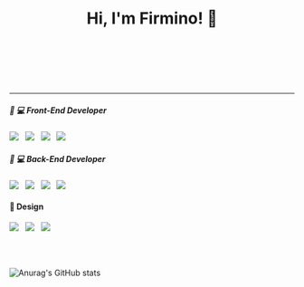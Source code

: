 <h1 align="center">Hi, I'm Firmino! 👋<br>
<br></h1>
<br>

<p align='center'>
  <a href="https://www.linkedin.com/in/firmino-costa-629973224/%22%3E <img src="https://img.shields.io/badge/linkedin-%230077B5.svg?&style=for-the-badge&logo=linkedin&logoColor=white" /></a>&nbsp;&nbsp;&nbsp;
  <a href="https://www.instagram.com/costanlc/%22%3E <img src="https://img.shields.io/badge/instagram-%23E4405F.svg?&style=for-the-badge&logo=instagram&logoColor=white" /></a>&nbsp;&nbsp;&nbsp;
  <a href="https://www.facebook.com/costa.neto.7/%22%3E <img src="https://img.shields.io/badge/facebook-%231877F2.svg?&style=for-the-badge&logo=facebook&logoColor=white" /></a>&nbsp;&nbsp;&nbsp;

</p>

<hr>



<h5> 🎨 💻 Front-End Developer</h5>
<p >
  <img src="https://img.shields.io/badge/html5%20-%23e34f26.svg?&style=for-the-badge&logo=html5&logoColor=white" />&nbsp;&nbsp;
  <img src="https://img.shields.io/badge/CSS3-1572B6?&style=for-the-badge&logo=css3&logoColor=white" />&nbsp;&nbsp;
  <img src="https://img.shields.io/badge/JavaScript-F7DF1E?style=for-the-badge&logo=javascript&logoColor=black" />&nbsp;&nbsp;
  <img src="https://img.shields.io/badge/Bootstrap-563D7C?style=for-the-badge&logo=bootstrap&logoColor=white%22%3E" />&nbsp;&nbsp;

</p>

  <h5> 🎨 💻 Back-End Developer</h5>
  <p >
  <img src="https://img.shields.io/badge/React-20232A?style=for-the-badge&logo=react&logoColor=61DAFB" />&nbsp;&nbsp;
  <img src="https://img.shields.io/badge/Python-3776AB?style=for-the-badge&logo=python&logoColor=white" />&nbsp;&nbsp;
  <img src="https://img.shields.io/badge/-Ruby%20on%20Rails-red?style=for-the-badge&logo=ruby&logoColor=white" />&nbsp;&nbsp;
  <img src="https://img.shields.io/badge/c%23-00599C?style=for-the-badge&logo=c%23logoColor=white">&nbsp;&nbsp;
</p>
  
<h4> 🎨 Design</h4>
<p >
  <img src="https://img.shields.io/badge/Adobe%20Photoshop-31A8FF?style=for-the-badge&logo=Adobe%20Photoshop&logoColor=white" />&nbsp;&nbsp;
  <img src="https://img.shields.io/badge/Adobe%20Illustrator-B08300?style=for-the-badge&logo=Adobe%20Illustrator&logoColor=white" />&nbsp;&nbsp;
  <img src="https://img.shields.io/badge/Figma-F24E1E?style=for-the-badge&logo=figma&logoColor=white" />&nbsp;&nbsp;
</p>
<br><br>

<span>![Anurag's GitHub stats](https://github-readme-stats.vercel.app/api?username=FirminoCosta&show_icons=true&theme=radical)&nbsp;&nbsp;&nbsp;&nbsp;&nbsp;</span>
